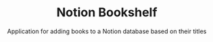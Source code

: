 ---
title: Notion Bookshelf
subtitle: Application for adding books to a Notion database based on their titles
image: /images/projects/notion-bookshelf.jpg
---